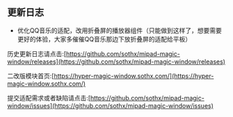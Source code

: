 ## 更新日志

- 优化QQ音乐的适配，改用折叠屏的播放器组件（只能做到这样了，想要需要更好的体验，大家多催催QQ音乐那边下放折叠屏的适配给平板）


历史更新日志请点击:[https://github.com/sothx/mipad-magic-window/releases](https://github.com/sothx/mipad-magic-window/releases)


二改版模块首页:[https://hyper-magic-window.sothx.com/](https://hyper-magic-window.sothx.com/)


提交适配需求或者缺陷请点击:[https://github.com/sothx/mipad-magic-window/issues](https://github.com/sothx/mipad-magic-window/issues)
